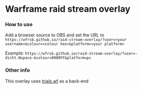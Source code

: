 # Warframe raid stream overlay

### How to use
Add a browser source to OBS and set the URL to `https://wfrsb.github.io/raid-stream-overlay/?user=<your username>&colour=<colour hex>&platform=<your platform>`

Example: `https://wfrsb.github.io/raid-stream-overlay/?user=-dicht.Nspace-&colour=0000FF&platform=pc`

### Other info
This overlay uses [trials.wf](https://trials.wf/) as a back-end
